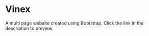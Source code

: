 # Vinex

A multi page website created using Bootstrap. Click the link in the description to preview.
